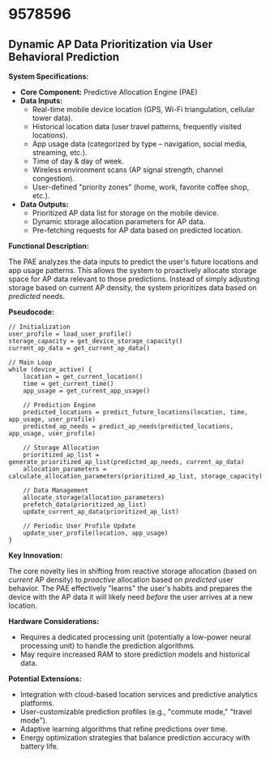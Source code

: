 # 9578596

## Dynamic AP Data Prioritization via User Behavioral Prediction

**System Specifications:**

*   **Core Component:** Predictive Allocation Engine (PAE)
*   **Data Inputs:**
    *   Real-time mobile device location (GPS, Wi-Fi triangulation, cellular tower data).
    *   Historical location data (user travel patterns, frequently visited locations).
    *   App usage data (categorized by type – navigation, social media, streaming, etc.).
    *   Time of day & day of week.
    *   Wireless environment scans (AP signal strength, channel congestion).
    *   User-defined "priority zones" (home, work, favorite coffee shop, etc.).
*   **Data Outputs:**
    *   Prioritized AP data list for storage on the mobile device.
    *   Dynamic storage allocation parameters for AP data.
    *   Pre-fetching requests for AP data based on predicted location.

**Functional Description:**

The PAE analyzes the data inputs to predict the user's future locations and app usage patterns.  This allows the system to proactively allocate storage space for AP data relevant to those predictions.  Instead of simply adjusting storage based on current AP density, the system prioritizes data based on *predicted* needs.

**Pseudocode:**

```
// Initialization
user_profile = load_user_profile()
storage_capacity = get_device_storage_capacity()
current_ap_data = get_current_ap_data()

// Main Loop
while (device_active) {
    location = get_current_location()
    time = get_current_time()
    app_usage = get_current_app_usage()

    // Prediction Engine
    predicted_locations = predict_future_locations(location, time, app_usage, user_profile)
    predicted_ap_needs = predict_ap_needs(predicted_locations, app_usage, user_profile)

    // Storage Allocation
    prioritized_ap_list = generate_prioritized_ap_list(predicted_ap_needs, current_ap_data)
    allocation_parameters = calculate_allocation_parameters(prioritized_ap_list, storage_capacity)

    // Data Management
    allocate_storage(allocation_parameters)
    prefetch_data(prioritized_ap_list)
    update_current_ap_data(prioritized_ap_list)

    // Periodic User Profile Update
    update_user_profile(location, app_usage)
}
```

**Key Innovation:**

The core novelty lies in shifting from reactive storage allocation (based on *current* AP density) to *proactive* allocation based on *predicted* user behavior. The PAE effectively "learns" the user's habits and prepares the device with the AP data it will likely need *before* the user arrives at a new location.

**Hardware Considerations:**

*   Requires a dedicated processing unit (potentially a low-power neural processing unit) to handle the prediction algorithms.
*   May require increased RAM to store prediction models and historical data.

**Potential Extensions:**

*   Integration with cloud-based location services and predictive analytics platforms.
*   User-customizable prediction profiles (e.g., "commute mode," "travel mode").
*   Adaptive learning algorithms that refine predictions over time.
*   Energy optimization strategies that balance prediction accuracy with battery life.